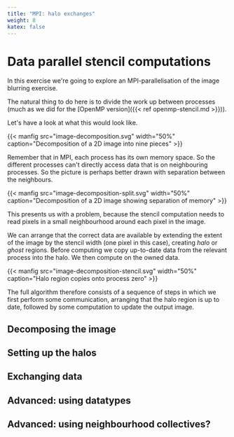 ```yaml
---
title: "MPI: halo exchanges"
weight: 8
katex: false
---
```


# Data parallel stencil computations

In this exercise we're going to explore an MPI-parallelisation of the
image blurring exercise.

The natural thing to do here is to divide the work up between
processes (much as we did for the [OpenMP version]({{< ref
openmp-stencil.md >}})).

Let's have a look at what this would look like.

{{< manfig src="image-decomposition.svg"
    width="50%"
    caption="Decomposition of a 2D image into nine pieces" >}}
    
Remember that in MPI, each process has its own memory space. So the
different processes can't directly access data that is on neighbouring
processes. So the picture is perhaps better drawn with separation
between the neighbours.

{{< manfig src="image-decomposition-split.svg"
    width="50%"
    caption="Decomposition of a 2D image showing separation of memory"
    >}}
    
This presents us with a problem, because the stencil computation needs
to read pixels in a small neighbourhood around each pixel in the
image.

We can arrange that the correct data are available by extending the
extent of the image by the stencil width (one pixel in this case),
creating _halo_ or _ghost_ regions. Before computing we copy
up-to-date data from the relevant process into the halo. We then
compute on the owned data.

{{< manfig src="image-decomposition-stencil.svg"
    width="50%"
    caption="Halo region copies onto process zero" >}}
    
The full algorithm therefore consists of a sequence of steps in which
we first perform some communication, arranging that the halo region is
up to date, followed by some computation to update the output image.

## Decomposing the image

## Setting up the halos

## Exchanging data

## Advanced: using datatypes

## Advanced: using neighbourhood collectives?
